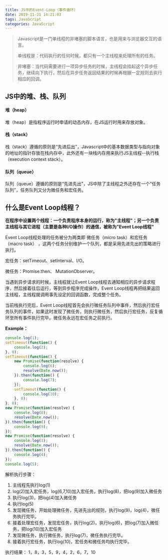```yaml
---
title: JS中的Event-Loop（事件循环）
date: 2019-11-21 14:21:03
tags: JavaScript
categories: JavaScript
---
```


> Javascript是一门单线程的非堵塞的脚本语言，也是用来与浏览器交互的语言。
>
> 单线程是：代码执行的任何时候，都只有一个主线程来处理所有的任务。
>
> 非堵塞：当代码需要进行一项异步任务的时候，主线程会挂起这个异步任务，继续向下执行，然后在异步任务返回结果的时候再根据一定规则去执行相应的回调。 

## JS中的堆、栈、队列

#### 堆（heap）

堆（heap）是指程序运行时申请的动态内存，在JS运行时用来存放对象。

#### 栈（stack）

栈（stack）遵循的原则是“先进后出”，Javascript中的基本数据类型与指向对象的地址的指针存放在栈内存中，此外还有一块栈内存用来执行JS主线程--执行栈（execution context stack）。

#### 队列（queue）

队列（queue）遵循的原则是“先进先出”，JS中除了主线程之外还存在一个“任务队列”，任务队列又分为微任务和宏任务。

## 什么是Event Loop线程？

**在程序中设置两个线程：一个负责程序本身的运行，称为"主线程"；另一个负责主线程与其它进程（主要是各种I/O操作）的通信，被称为"Event Loop线程"** 

Event Loop线程处理的任务被分为两类即 微任务（micro task）和宏任务（macro task） ，这两个任务分别维护一个队列，都是采用先进先出的策略进行执行。

宏任务：setTimeout、setInterval、I/O。

微任务：Promise.then、 MutationObserver。

当遇到异步请求的时候，主线程就让Event Loop线程去通知相应的异步请求程序，然后接着往后运行，等到异步程序完成操作，Event Loop线程再把结果返回主线程，主线程就调用事先设定的回调函数，完成整个任务。 

当前栈执行完后，Event Loop线程首先会执行微任务队列中事件，然后执行宏任务队列的事件，如果这时发现了微任务，则执行微任务，然后执行宏任务，反复循环至所有事件执行完毕。微任务永远在宏任务之前执行。

**Example：**

```js
console.log(1);
setTimeout(function() {
    console.log(2);
}, 0);
setTimeout(function() {
    new Promise(function(resolve) {
        console.log(6);
        resolve(Date.now());
    }).then(function() {
        console.log(7);
    });
    setTimeout(function() {
        console.log(10);
	}, 0);
}, 0);
new Promise(function(resolve) {
    console.log(8);
    resolve(Date.now());
}).then(function() {
    console.log(9);
});
new Promise(function(resolve) {
    console.log(3);
    resolve(Date.now());
}).then(function() {
    console.log(4);
});
console.log(5);
```

解析执行步骤：

1. 主线程先执行log(1)
2. log(2)加入宏任务，log(6,7,10)加入宏任务，执行log(8)，把log(9)加入微任务
3. 执行log(3)，把log(4)加入微任务
4. 执行log(5)
5. 发现微任务，开始处理微任务，先进先出的规则，执行log(9)，log(4)，微任务执行完毕。
6. 接着处理宏任务，发现宏任务，执行log(2)，执行log(6)，把log(7)加入微任务，把log(10)加入宏任务
7. 发现微任务，执行微任务，执行log(7)，微任务执行完毕。
8. 接着执行宏任务，执行log(10)，宏任务和微任务均执行完毕。

执行结果： 1，8，3，5，9，4，2，6，7，10
